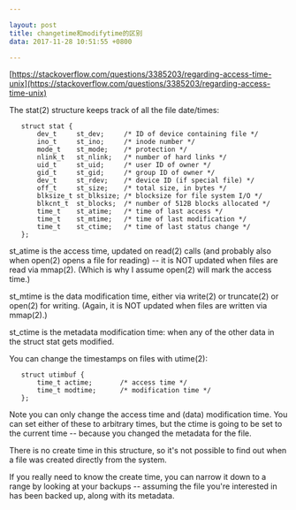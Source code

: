 ```yaml
---

layout: post
title: changetime和modifytime的区别
data: 2017-11-28 10:51:55 +0800

---
```


[https://stackoverflow.com/questions/3385203/regarding-access-time-unix](https://stackoverflow.com/questions/3385203/regarding-access-time-unix)

The stat(2) structure keeps track of all the file date/times:

       struct stat {
           dev_t     st_dev;     /* ID of device containing file */
           ino_t     st_ino;     /* inode number */
           mode_t    st_mode;    /* protection */
           nlink_t   st_nlink;   /* number of hard links */
           uid_t     st_uid;     /* user ID of owner */
           gid_t     st_gid;     /* group ID of owner */
           dev_t     st_rdev;    /* device ID (if special file) */
           off_t     st_size;    /* total size, in bytes */
           blksize_t st_blksize; /* blocksize for file system I/O */
           blkcnt_t  st_blocks;  /* number of 512B blocks allocated */
           time_t    st_atime;   /* time of last access */
           time_t    st_mtime;   /* time of last modification */
           time_t    st_ctime;   /* time of last status change */
       };
st_atime is the access time, updated on read(2) calls (and probably also when open(2) opens a file for reading) -- it is NOT updated when files are read via mmap(2). (Which is why I assume open(2) will mark the access time.)

st_mtime is the data modification time, either via write(2) or truncate(2) or open(2) for writing. (Again, it is NOT updated when files are written via mmap(2).)

st_ctime is the metadata modification time: when any of the other data in the struct stat gets modified.

You can change the timestamps on files with utime(2):

       struct utimbuf {
           time_t actime;       /* access time */
           time_t modtime;      /* modification time */
       };
Note you can only change the access time and (data) modification time. You can set either of these to arbitrary times, but the ctime is going to be set to the current time -- because you changed the metadata for the file.

There is no create time in this structure, so it's not possible to find out when a file was created directly from the system.

If you really need to know the create time, you can narrow it down to a range by looking at your backups -- assuming the file you're interested in has been backed up, along with its metadata.
